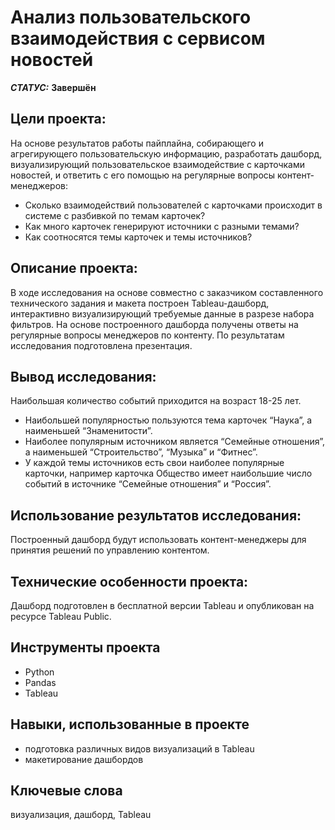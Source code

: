 # Анализ пользовательского взаимодействия с сервисом новостей


***СТАТУС:*** **Завершён**


## Цели проекта:

На основе результатов работы пайплайна, собирающего и агрегирующего  пользовательскую информацию, разработать дашборд, визуализирующий пользовательское взаимодействие с карточками новостей, и ответить с его помощью на регулярные вопросы контент-менеджеров:
- Сколько взаимодействий пользователей с карточками происходит в системе с разбивкой по темам карточек?
- Как много карточек генерируют источники с разными темами?
- Как соотносятся темы карточек и темы источников?


## Описание проекта:

В ходе исследования на основе совместно с заказчиком составленного технического задания и макета построен Tableau-дашборд, интерактивно визуализирующий требуемые данные в разрезе набора фильтров. На основе построенного дашборда получены ответы на регулярные вопросы менеджеров по контенту. По результатам исследования подготовлена презентация.


## Вывод исследования:

Наибольшая количество событий приходится на возраст 18-25 лет.
- Наибольшей популярностью пользуются тема карточек “Наука”, а наименьшей “Знаменитости”.
- Наиболее популярным источником является “Семейные отношения”, а наименьшей “Строительство”, “Музыка” и “Фитнес”.
- У каждой темы источников есть свои наиболее популярные карточки, например карточка Общество имеет наибольшие число событий в источнике “Семейные отношения” и “Россия”.


## Использование результатов исследования:

Построенный дашборд будут использовать контент-менеджеры для принятия решений по управлению контентом.


## Технические особенности проекта:

Дашборд подготовлен в бесплатной версии Tableau и опубликован на ресурсе Tableau Public.


## Инструменты проекта

- Python
- Pandas
- Tableau


## Навыки, использованные в проекте

- подготовка различных видов визуализаций в Tableau
- макетирование дашбордов


## Ключевые слова

визуализация, дашборд, Tableau
